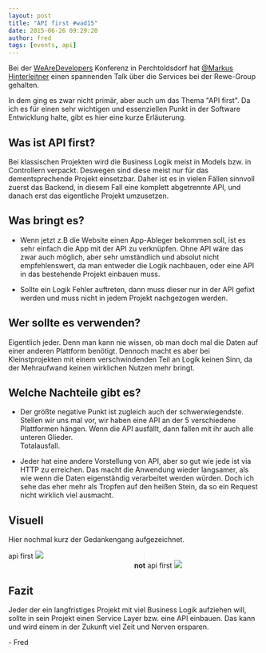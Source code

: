 ```yaml
---
layout: post
title: "API first #wad15"
date: 2015-06-26 09:29:20
author: fred
tags: [events, api]
---
```

Bei der [WeAreDevelopers](http://wearedevelopers.org) Konferenz in Perchtoldsdorf hat [@Markus Hinterleitner](https://twitter.com/mhinterleitner) einen spannenden Talk über die Services bei der Rewe-Group gehalten.

In dem ging es zwar nicht primär, aber auch um das Thema "API first". Da ich es für einen sehr wichtigen und essenziellen Punkt in der Software Entwicklung halte, gibt es hier eine kurze Erläuterung.

<!--more-->

## Was ist API first?
Bei klassischen Projekten wird die Business Logik meist in Models bzw. in Controllern verpackt. Deswegen sind diese meist nur für das dementsprechende Projekt einsetzbar. Daher ist es in vielen Fällen sinnvoll zuerst das Backend, in diesem Fall eine komplett abgetrennte API, und danach erst das eigentliche Projekt umzusetzen.


## Was bringt es?
* Wenn jetzt z.B die Website einen App-Ableger bekommen soll, ist es sehr einfach die App mit der API zu verknüpfen. Ohne API wäre das zwar auch möglich, aber sehr umständlich und absolut nicht empfehlenswert, da man entweder die Logik nachbauen, oder eine API in das bestehende Projekt einbauen muss.

* Sollte ein Logik Fehler auftreten, dann muss dieser nur in der API gefixt werden und muss nicht in jedem Projekt nachgezogen werden.


## Wer sollte es verwenden?
Eigentlich jeder. Denn man kann nie wissen, ob man doch mal die Daten auf einer anderen Plattform benötigt.
Dennoch macht es aber bei Kleinstprojekten mit einem verschwindenden Teil an Logik  keinen Sinn, da der Mehraufwand keinen wirklichen Nutzen mehr bringt.


## Welche Nachteile gibt es?
* Der größte negative Punkt  ist zugleich auch der schwerwiegendste. Stellen wir uns mal vor, wir haben eine API an der 5 verschiedene Plattformen hängen. Wenn die API ausfällt, dann fallen mit ihr auch alle unteren Glieder.  
<i class="i-arrow-right"></i> Totalausfall.

* Jeder hat eine andere Vorstellung von API, aber so gut wie jede ist via HTTP zu erreichen. Das macht die Anwendung wieder langsamer, als wie wenn die Daten eigenständig verarbeitet werden würden. Doch ich sehe das eher mehr als Tropfen auf den heißen Stein, da so ein Request nicht wirklich viel ausmacht.

## Visuell
Hier nochmal kurz der Gedankengang aufgezeichnet.

<div>
<div style="float: left; width: 50%; border-right: 1px solid #efefef; padding-right: 20px">
api first
<img src="//kcdn.at/dev-blog/images/api-first/Unbenannte Zeichnung.png" style="" />
</div>
<div style="float: right; width: 50%; padding-left: 20px;">
<b>not</b> api first
<img src="//kcdn.at/dev-blog/images/api-first/Unbenannte Zasdasdeichnung.png"  />

</div>
<div style="clear: both" ></div>
</div>

## Fazit

Jeder der ein langfristiges Projekt mit viel Business Logik aufziehen will, sollte in sein Projekt einen Service Layer bzw. eine API einbauen. Das kann und wird einem in der Zukunft viel Zeit und Nerven ersparen.

<span>-</span> Fred
